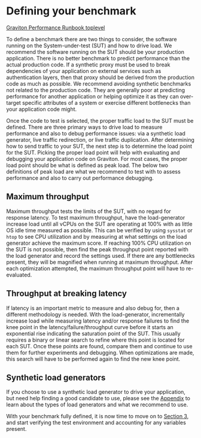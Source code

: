 # Defining your benchmark

[Graviton Performance Runbook toplevel](./graviton_perfrunbook.md)

To define a benchmark there are two things to consider, the software running on the System-under-test (SUT) and how to drive load.  We recommend the software running on the SUT should be your production application. There is no better benchmark to predict performance than the actual production code.  If a synthetic proxy must be used to break dependencies of your application on external services such as authentication layers, then that proxy should be derived from the production code as much as possible.  We recommend avoiding synthetic benchmarks not related to the production code.  They are generally poor at predicting performance for another application or helping optimize it as they can over-target specific attributes of a system or exercise different bottlenecks than your application code might.

Once the code to test is selected, the proper traffic load to the SUT must be defined.  There are three primary ways to drive load to measure performance and also to debug performance issues: via a synthetic load generator, live traffic redirection, or live traffic duplication. After determining how to send traffic to your SUT, the next step is to determine the load point for the SUT.  Picking the proper load point will help with evaluating and debugging your application code on Graviton.  For most cases, the proper load point should be what is defined as peak load.  The below two definitions of peak load are what we recommend to test with to assess performance and also to carry out performance debugging.

## Maximum throughput

Maximum throughput tests the limits of the SUT, with no regard for response latency.  To test maximum throughput, have the load-generator increase load until all vCPUs on the SUT are operating at 100% with as little OS idle time measured as possible. This can be verified by using `sysstat` or  `htop` to see CPU utilization and by measuring at what settings on the load generator achieve the maximum score. If reaching 100% CPU utilization on the SUT is not possible, then find the peak throughput point reported with the load generator and record the settings used. If there are any bottlenecks present, they will be magnified when running at maximum throughput. After each optimization attempted, the maximum throughput point will have to re-evaluated.

## Throughput at breaking latency

If latency is an important metric to measure and also debug for, then a different methodology is needed.  With the load-generator, incrementally increase load while measuring latency and/or response failures to find the knee point in the latency/failure/throughput curve before it starts an exponential rise indicating the saturation point of the SUT. This usually requires a binary or linear search to refine where this point is located for each SUT.  Once these points are found, compare them and continue to use them for further experiments and debugging.  When optimizations are made, this search will have to be performed again to find the new knee point.

## Synthetic load generators

If you choose to use a synthetic load generator to drive your application, but need help finding a good candidate to use, please see the [Appendix](./appendix.md) to learn about the types of load generators and what we recommend to use.

With your benchmark fully defined, it is now time to move on to [Section 3](./configuring_your_loadgen.md), and start verifying the test environment and accounting for any variables present. 
